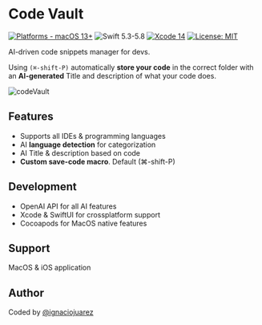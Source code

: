 # Code Vault

[![Platforms - macOS 13+](https://img.shields.io/badge/platforms-macOS%2013+-lightgrey.svg?style=flat)](https://developer.apple.com/swift) ![Swift 5.3-5.8](https://img.shields.io/badge/Swift-5.8-orange.svg?style=flat) [![Xcode 14](https://img.shields.io/badge/Xcode-14-blue.svg?style=flat)](https://developer.apple.com/swift) [![License: MIT](http://img.shields.io/badge/license-MIT-lightgrey.svg?style=flat)](https://github.com/ignaciojuarez/ByeNotch/blob/main/LICENSE)

AI-driven code snippets manager for devs.

Using `(⌘-shift-P)` automatically **store your code** in the correct folder with an **AI-generated** Title and description of what your code does.

![codeVault](https://github.com/ignaciojuarez/Code-Vault/assets/62676603/955f5518-b7c5-413f-998b-3f6dcabee00d)


## Features
* Supports all IDEs & programming languages
* AI **language detection** for categorization
* AI Title & description based on code
* **Custom save-code macro**. Default (⌘-shift-P)

## Development
* OpenAI API for all AI features
* Xcode & SwiftUI for crossplatform support
* Cocoapods for MacOS native features
  

## Support
MacOS & iOS application

## Author
Coded by [@ignaciojuarez](https://github.com/ignaciojuarez)

